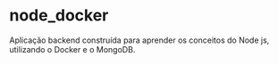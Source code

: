 # node_docker
Aplicação backend construída para aprender os conceitos do Node js, utilizando o Docker e o MongoDB.
